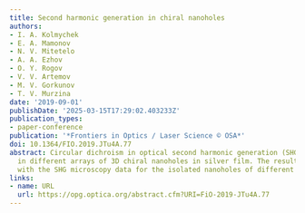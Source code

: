 ```yaml
---
title: Second harmonic generation in chiral nanoholes
authors:
- I. A. Kolmychek
- E. A. Mamonov
- N. V. Mitetelo
- A. A. Ezhov
- O. Y. Rogov
- V. V. Artemov
- M. V. Gorkunov
- T. V. Murzina
date: '2019-09-01'
publishDate: '2025-03-15T17:29:02.403233Z'
publication_types:
- paper-conference
publication: '*Frontiers in Optics / Laser Science © OSA*'
doi: 10.1364/FIO.2019.JTu4A.77
abstract: Circular dichroism in optical second harmonic generation (SHG) is studied
  in different arrays of 3D chiral nanoholes in silver film. The results are compared
  with the SHG microscopy data for the isolated nanoholes of different symmetry.
links:
- name: URL
  url: https://opg.optica.org/abstract.cfm?URI=FiO-2019-JTu4A.77
---
```

